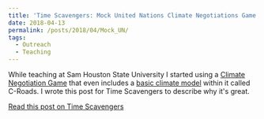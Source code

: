 ```yaml
---
title: 'Time Scavengers: Mock United Nations Climate Negotiations Game'
date: 2018-04-13
permalink: /posts/2018/04/Mock_UN/
tags:
  - Outreach
  - Teaching
---
```


While teaching at Sam Houston State University I started using a [Climate Negotiation Game](https://www.climateinteractive.org/tools/world-climate-simulation/) that even includes a [basic climate model](https://croadsworldclimate.climateinteractive.org/) within it called C-Roads. I wrote this post for Time Scavengers to describe why it's great.

[Read this post on Time Scavengers](https://timescavengers.blog/2018/04/13/mock-united-nations-climate-negotiations-game/)
